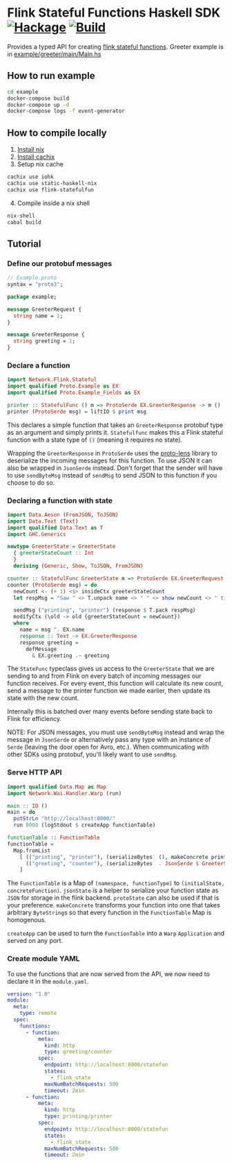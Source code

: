 # Flink Stateful Functions Haskell SDK [![Hackage](https://img.shields.io/hackage/v/flink-statefulfun.svg)](https://hackage.haskell.org/package/flink-statefulfun) [![Build](https://img.shields.io/travis/tdbgamer/flink-statefulfun-hs.svg)](https://travis-ci.com/github/tdbgamer/flink-statefulfun-hs)

Provides a typed API for creating [flink stateful functions](https://flink.apache.org/news/2020/04/07/release-statefun-2.0.0.html). Greeter example is in [example/greeter/main/Main.hs](example/greeter/main/Main.hs)

## How to run example

```bash
cd example
docker-compose build
docker-compose up -d
docker-compose logs -f event-generator
```

## How to compile locally

1. [Install nix](https://nixos.org/download.html)
2. [Install cachix](https://github.com/cachix/cachix#installation)
3. Setup nix cache 
```bash
cachix use iohk
cachix use static-haskell-nix
cachix use flink-statefulfun
```
4. Compile inside a nix shell
```bash
nix-shell
cabal build
```

## Tutorial

### Define our protobuf messages
```protobuf
// Example.proto
syntax = "proto3";

package example;

message GreeterRequest {
  string name = 1;
}

message GreeterResponse {
  string greeting = 1;
}
```

### Declare a function

```haskell
import Network.Flink.Stateful
import qualified Proto.Example as EX
import qualified Proto.Example_Fields as EX

printer :: StatefulFunc () m => ProtoSerde EX.GreeterResponse -> m ()
printer (ProtoSerde msg) = liftIO $ print msg
```

This declares a simple function that takes an `GreeterResponse` protobuf
type as an argument and simply prints it. `Statefulfunc` makes this a Flink
stateful function with a state type of `()` (meaning it requires no state).

Wrapping the `GreeterResponse` in `ProtoSerde` uses the [proto-lens](https://github.com/google/proto-lens)
library to deserialize the incoming messages for this function. To use JSON it can
also be wrapped in `JsonSerde` instead. Don't forget that the sender will have to use
`sendByteMsg` instead of `sendMsg` to send JSON to this function if you choose to do so.

### Declaring a function with state

```haskell
import Data.Aeson (FromJSON, ToJSON)
import Data.Text (Text)
import qualified Data.Text as T
import GHC.Generics

newtype GreeterState = GreeterState
  { greeterStateCount :: Int
  }
  deriving (Generic, Show, ToJSON, FromJSON)

counter :: StatefulFunc GreeterState m => ProtoSerde EX.GreeterRequest -> m ()
counter (ProtoSerde msg) = do
  newCount <- (+ 1) <$> insideCtx greeterStateCount
  let respMsg = "Saw " <> T.unpack name <> " " <> show newCount <> " time(s)"

  sendMsg ("printing", "printer") (response $ T.pack respMsg)
  modifyCtx (\old -> old {greeterStateCount = newCount})
  where
    name = msg ^. EX.name
    response :: Text -> EX.GreeterResponse
    response greeting =
      defMessage
        & EX.greeting .~ greeting
```

The `StateFunc` typeclass gives us access to the `GreeterState` that we are sending to and from Flink
on every batch of incoming messages our function receives. For every event, this function will calculate
its new count, send a message to the printer function we made earlier, then update its state with the new count.

Internally this is batched over many events before sending state back to Flink for efficiency.

NOTE: For JSON messages, you must use `sendByteMsg` instead and wrap the message in `JsonSerde` or alternatively
pass any type with an instance of `Serde` (leaving the door open for Avro, etc.). When communicating with other SDKs using protobuf, you'll likely want
to use `sendMsg`.

### Serve HTTP API

```haskell
import qualified Data.Map as Map
import Network.Wai.Handler.Warp (run)

main :: IO ()
main = do
  putStrLn "http://localhost:8000/"
  run 8000 (logStdout $ createApp functionTable)

functionTable :: FunctionTable
functionTable =
  Map.fromList
    [ (("printing", "printer"), (serializeBytes  (), makeConcrete printer)),
      (("greeting", "counter"), (serializeBytes  . JsonSerde $ GreeterState 0, makeConcrete (jsonState counter)))
    ]
```

The `FunctionTable` is a Map of `(namespace, functionType)` to `(initialState, concreteFunction)`.
`jsonState` is a helper to serialize your function state as `JSON` for storage in the flink backend.
`protoState` can also be used if that is your preference. `makeConcrete` transforms your function into one
that takes arbitrary `ByteString`s so that every function in the `FunctionTable` Map is homogenous.

`createApp` can be used to turn the `FunctionTable` into a `Warp` `Application` and served on any port.

### Create module YAML

To use the functions that are now served from the API, we now need to declare it in the `module.yaml`.

```yaml
version: "1.0"
module:
  meta:
    type: remote
  spec:
    functions:
      - function:
          meta:
            kind: http
            type: greeting/counter
          spec:
            endpoint: http://localhost:8000/statefun
            states:
              - flink_state
            maxNumBatchRequests: 500
            timeout: 2min
      - function:
          meta:
            kind: http
            type: printing/printer
          spec:
            endpoint: http://localhost:8000/statefun
            states:
              - flink_state
            maxNumBatchRequests: 500
            timeout: 2min
```
